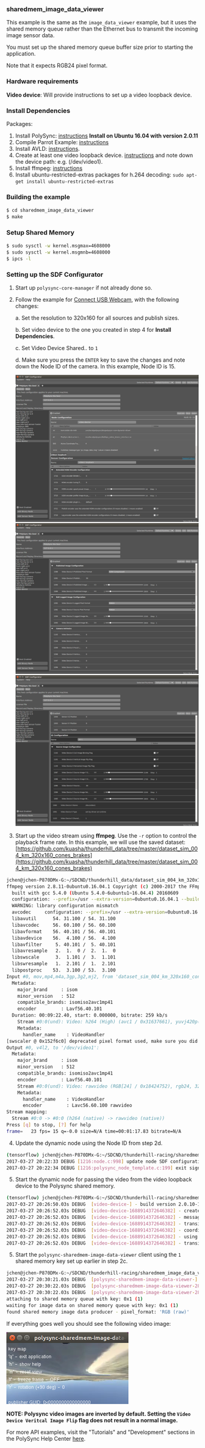 ### sharedmem_image_data_viewer

This example is the same as the `image_data_viewer` example, but it uses the shared memory queue rather than the Ethernet bus to transmit the incoming image sensor data.

You must set up the shared memory queue buffer size prior to starting the application.

Note that it expects RGB24 pixel format.

### Hardware requirements

__Video device__:  Will provide instructions to set up a video loopback device.

### Install Dependencies

Packages:
1. Install PolySync: [instructions](http://docs.polysync.io/flows/getting-started/)  **Install on Ubuntu 16.04 with version 2.0.11**
2. Compile Parrot Example: [instructions](https://docs.google.com/document/d/131Ti0SX_fbEM6h9EagL0Ac8UPyWPibTcpqiG0qD392s)
3. Install AVLD: [instructions](http://askubuntu.com/questions/54032/compiling-avld-on-11-04/54055#54055).
4. Create at least one video loopback device. [instructions](https://github.com/umlaeute/v4l2loopback/wiki/Faq) and note down the device path: e.g. (/dev/video1).
5. Install ffmpeg: [instructions](https://www.howtoinstall.co/en/ubuntu/xenial/ffmpeg)
6. Install ubuntu-restricted-extras packages for h.264 decoding: `sudo apt-get install ubuntu-restricted-extras`

### Building the example

```bash
$ cd sharedmem_image_data_viewer
$ make
```

### Setup Shared Memory

```bash
$ sudo sysctl -w kernel.msgmax=4608000
$ sudo sysctl -w kernel.msgmnb=4608000
$ ipcs -l
```


### Setting up the SDF Configurator

1. Start up `polysync-core-manager` if not already done so.
2. Follow the example for [Connect USB Webcam](http://docs.polysync.io/articles/tutorials-and-examples/tutorials/connecting-to-a-sensor-webcam/), with the following changes:

    a. Set the resolution to 320x160 for all sources and publish sizes. 

    b. Set video device to the one you created in step 4 for __Install Dependencies__. 

    c. Set Video Device Shared.. to `1` 

    d. Make sure you press the `ENTER` key to save the changes and note down the Node ID of the camera.  In this example, Node ID is 15. 

    ![SDFConfigurator1](./images/SDFConfigurator1.png) 
    ![SDFConfigurator2](./images/SDFConfigurator2.png) 
    ![SDFConfigurator3](./images/SDFConfigurator3.png) 

3. Start up the video stream using __ffmpeg__.  Use the `-r` option to control the playback frame rate.  In this example, we will use the saved dataset: [https://github.com/kuasha/thunderhill_data/tree/master/dataset_sim_004_km_320x160_cones_brakes](https://github.com/kuasha/thunderhill_data/tree/master/dataset_sim_004_km_320x160_cones_brakes) 
```bash
jchen@jchen-P870DMx-G:~/SDCND/thunderhill_data/dataset_sim_004_km_320x160_cones_brakes$ ffmpeg -re -i dataset_sim_004_km_320x160_cones_brakes.mp4 -pix_fmt rgb24 -r 15 -f v4l2 /dev/video1
ffmpeg version 2.8.11-0ubuntu0.16.04.1 Copyright (c) 2000-2017 the FFmpeg developers
  built with gcc 5.4.0 (Ubuntu 5.4.0-6ubuntu1~16.04.4) 20160609
  configuration: --prefix=/usr --extra-version=0ubuntu0.16.04.1 --build-suffix=-ffmpeg --toolchain=hardened --libdir=/usr/lib/x86_64-linux-gnu --incdir=/usr/include/x86_64-linux-gnu --cc=cc --cxx=g++ --enable-gpl --enable-shared --disable-stripping --disable-decoder=libopenjpeg --disable-decoder=libschroedinger --enable-avresample --enable-avisynth --enable-gnutls --enable-ladspa --enable-libass --enable-libbluray --enable-libbs2b --enable-libcaca --enable-libcdio --enable-libflite --enable-libfontconfig --enable-libfreetype --enable-libfribidi --enable-libgme --enable-libgsm --enable-libmodplug --enable-libmp3lame --enable-libopenjpeg --enable-libopus --enable-libpulse --enable-librtmp --enable-libschroedinger --enable-libshine --enable-libsnappy --enable-libsoxr --enable-libspeex --enable-libssh --enable-libtheora --enable-libtwolame --enable-libvorbis --enable-libvpx --enable-libwavpack --enable-libwebp --enable-libx265 --enable-libxvid --enable-libzvbi --enable-openal --enable-opengl --enable-x11grab --enable-libdc1394 --enable-libiec61883 --enable-libzmq --enable-frei0r --enable-libx264 --enable-libopencv
  WARNING: library configuration mismatch
  avcodec     configuration: --prefix=/usr --extra-version=0ubuntu0.16.04.1 --build-suffix=-ffmpeg --toolchain=hardened --libdir=/usr/lib/x86_64-linux-gnu --incdir=/usr/include/x86_64-linux-gnu --cc=cc --cxx=g++ --enable-gpl --enable-shared --disable-stripping --disable-decoder=libopenjpeg --disable-decoder=libschroedinger --enable-avresample --enable-avisynth --enable-gnutls --enable-ladspa --enable-libass --enable-libbluray --enable-libbs2b --enable-libcaca --enable-libcdio --enable-libflite --enable-libfontconfig --enable-libfreetype --enable-libfribidi --enable-libgme --enable-libgsm --enable-libmodplug --enable-libmp3lame --enable-libopenjpeg --enable-libopus --enable-libpulse --enable-librtmp --enable-libschroedinger --enable-libshine --enable-libsnappy --enable-libsoxr --enable-libspeex --enable-libssh --enable-libtheora --enable-libtwolame --enable-libvorbis --enable-libvpx --enable-libwavpack --enable-libwebp --enable-libx265 --enable-libxvid --enable-libzvbi --enable-openal --enable-opengl --enable-x11grab --enable-libdc1394 --enable-libiec61883 --enable-libzmq --enable-frei0r --enable-libx264 --enable-libopencv --enable-version3 --disable-doc --disable-programs --disable-avdevice --disable-avfilter --disable-avformat --disable-avresample --disable-postproc --disable-swscale --enable-libopencore_amrnb --enable-libopencore_amrwb --enable-libvo_aacenc --enable-libvo_amrwbenc
  libavutil      54. 31.100 / 54. 31.100
  libavcodec     56. 60.100 / 56. 60.100
  libavformat    56. 40.101 / 56. 40.101
  libavdevice    56.  4.100 / 56.  4.100
  libavfilter     5. 40.101 /  5. 40.101
  libavresample   2.  1.  0 /  2.  1.  0
  libswscale      3.  1.101 /  3.  1.101
  libswresample   1.  2.101 /  1.  2.101
  libpostproc    53.  3.100 / 53.  3.100
Input #0, mov,mp4,m4a,3gp,3g2,mj2, from 'dataset_sim_004_km_320x160_cones_brakes.mp4':
  Metadata:
    major_brand     : isom
    minor_version   : 512
    compatible_brands: isomiso2avc1mp41
    encoder         : Lavf56.40.101
  Duration: 00:09:22.40, start: 0.000000, bitrate: 259 kb/s
    Stream #0:0(und): Video: h264 (High) (avc1 / 0x31637661), yuvj420p(pc), 320x160 [SAR 1:1 DAR 2:1], 256 kb/s, 30 fps, 30 tbr, 15360 tbn, 60 tbc (default)
    Metadata:
      handler_name    : VideoHandler
[swscaler @ 0x152f6c0] deprecated pixel format used, make sure you did set range correctly
Output #0, v4l2, to '/dev/video1':
  Metadata:
    major_brand     : isom
    minor_version   : 512
    compatible_brands: isomiso2avc1mp41
    encoder         : Lavf56.40.101
    Stream #0:0(und): Video: rawvideo (RGB[24] / 0x18424752), rgb24, 320x160 [SAR 1:1 DAR 2:1], q=2-31, 200 kb/s, 30 fps, 30 tbn, 30 tbc (default)
    Metadata:
      handler_name    : VideoHandler
      encoder         : Lavc56.60.100 rawvideo
Stream mapping:
  Stream #0:0 -> #0:0 (h264 (native) -> rawvideo (native))
Press [q] to stop, [?] for help
frame=   23 fps= 15 q=-0.0 size=N/A time=00:01:17.83 bitrate=N/A    
```
4. Update the dynamic node using the Node ID from step 2d. 
```bash
(tensorflow) jchen@jchen-P870DMx-G:~/SDCND/thunderhill-racing/sharedmem_image_data_viewer$ polysync-core-dynamic-driver -n 15 -U
2017-03-27 20:22:33 DEBUG [1216:node.c:998] update node SDF configuration
2017-03-27 20:22:34 DEBUG [1216:polysync_node_template.c:199] exit signaled in configuration - terminating
```
5. Start the dynamic node for passing the video from the video loopback device to the Polysync shared memory.
```bash
(tensorflow) jchen@jchen-P870DMx-G:~/SDCND/thunderhill-racing/sharedmem_image_data_viewer$ polysync-core-dynamic-driver -n 15
2017-03-27 20:26:50.03s DEBUG  [video-device-] - build version 2.0.10-1487272519
2017-03-27 20:26:52.03s DEBUG  [video-device-1688914372646382] - created participant - GUID: 0x0006000F053CD5EE d(1688914372646382)
2017-03-27 20:26:52.03s DEBUG  [video-device-1688914372646382] - message types visible to this node: 47
2017-03-27 20:26:52.03s DEBUG  [video-device-1688914372646382] - transition to state: INIT - timestamp: 1490660812405382
2017-03-27 20:26:52.03s DEBUG  [video-device-1688914372646382] - coordinate frame 4 - origin (0.000,0.000,0.000) - orientation (0.0000,0.0000,0.0000)
2017-03-27 20:26:52.03s DEBUG  [video-device-1688914372646382] - using publish encoder -- src_fmt: 10 - publish fmt: 5 - w/h: 320/152
2017-03-27 20:26:52.03s DEBUG  [video-device-1688914372646382] - transition to state: OK - timestamp: 1490660812443747
```
5. Start the `polysync-sharedmem-image-data-viewer` client using the `1` shared memory key set up earlier in step 2c.
```bash
jchen@jchen-P870DMx-G:~/SDCND/thunderhill-racing/sharedmem_image_data_viewer$ ./bin/polysync-sharedmem-image-data-viewer 1
2017-03-27 20:30:21.03s DEBUG  [polysync-sharedmem-image-data-viewer-] - build version 2.0.10-1487272519
2017-03-27 20:30:22.03s DEBUG  [polysync-sharedmem-image-data-viewer-281475560976986] - created participant - GUID: 0x0001000022D3325A d(281475560976986)
2017-03-27 20:30:22.03s DEBUG  [polysync-sharedmem-image-data-viewer-281475560976986] - message types visible to this node: 47
attaching to shared memory queue with key: 0x1 (1)
waiting for image data on shared memory queue with key: 0x1 (1)
found shared memory image data producer - pixel_format: 'RGB (raw)'
```

If everything goes well you should see the following video image:

![Image](./images/sharedmemoryvideo.png)

**NOTE: Polysync video images are inverted by default.  Setting the `Video Device Veritcal Image Flip` flag does not result in a normal image.**

For more API examples, visit the "Tutorials" and "Development" sections in the PolySync Help Center [here](https://help.polysync.io/articles/).
